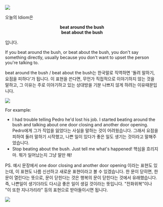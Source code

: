 ![](https://steemitimages.com/0x0/https://steemitimages.com/0x0/https://steemitimages.com/0x0/https://steemitimages.com/DQmXuu2Skv5DF1W5ePrmQ9caKHKDyN6xC4XjddHqKcknbgy/Idiom%20of%20the%20day-min.png)

오늘의 Idiom은

<center><b> beat around the bush </b></center>
<center><b> beat about the bush </b></center>

입니다.

If you beat around the bush, or beat about the bush, you don't say something directly, usually because you don't want to upset the person you're talking to.

beat around the bush / beat about the bush는 한국말로 직역하면 '돌려 말하기, 요점을 피하다'가 됩니다. 이 표현을 쓴다면, 무언가 직접적으로 이야기하지 않는 것을 말하고, 그 이유는 주로 이야기하고 있는 상대방을 기분 나쁘지 않게 하려는 이유때문입니다.

![](https://steemitimages.com/DQmV3Ax7wg7cbyTLAVsVC7xpAketfMFEFojVPvejqjZk2Dk/image.png)

For example:
- I had trouble telling Pedro he'd lost his job. I started beating around the bush and talking about one door closing and another door opening.
Pedro에게 그가 직업을 잃었다는 사실을 말하는 것이 어려웠습니다. 그래서 요점을 피하여 둘러 말하기 시작했고, 나쁜 일이 있다가 좋은 일도 생기는 것이라고 말해주었습니다.
- Stop beating about the bush. Just tell me what's happened!
핵심을 흐리지마. 뭐가 일어났는지 그냥 말만 해!

PS. 예시 문장에서 one door closing and another door opening 이라는 표현도 있는데, 이 표현도 나름 신선하고 새로운 표현이라고 볼 수 있겠습니다. 한 문이 닫히면, 한 문이 열린다는 뜻으로, 문이 닫힌다는 것은 행복의 문이 닫힌다는 것에서 유래했습니다. 즉, 나쁜일이 생기더라도 다시금 좋은 일이 생길 것이라는 뜻입니다. "전화위복"이나 "이 또한 지나가리라" 등의 표현으로 받아들이시면 됩니다.

![](https://img1.steemit.com/480x0/https://steemitimages.com/DQmUdNLJKzrFrZNgsc1c5UkZWHkTwPZj8KXApQcs6deGDK5/follow%20image-min.png)
